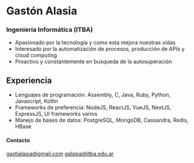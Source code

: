 # Gastón Alasia
### Ingeniería Informática (ITBA)

* Apasionado por la tecnología y como esta mejora nuestras vidas
* Interesado por la automatización de procesos, producción de APIs y cloud computing
* Proactivo y constantemente en busqueda de la autosuperación

## Experiencia
* Lenguajes de programación: Assembly, C, Java, Ruby, Python, Javascript, Kotlin
* Frameworks de preferencia: NodeJS, ReactJS, VueJS, NextJS, ExpressJS, UI frameworks varios
* Manejo de bases de datos: PostgreSQL, MongoDB, Cassandra, Redis, HBase

#### Contacto
gastialasia@gmail.com
galasia@itba.edu.ar
